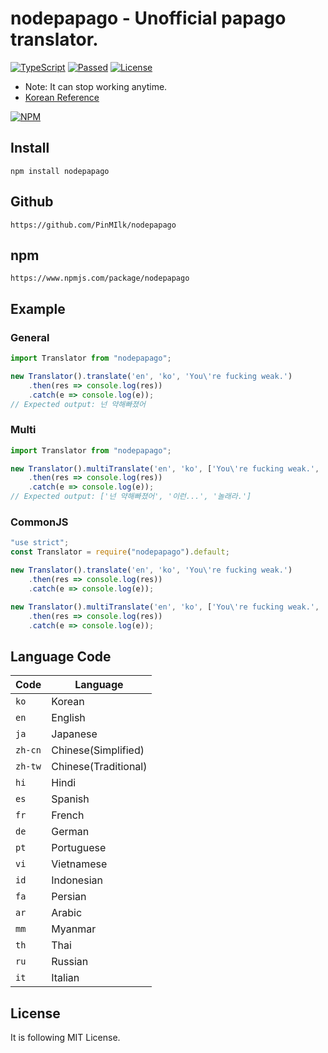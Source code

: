 # nodepapago - Unofficial papago translator.
[![TypeScript](https://img.shields.io/badge/Built%20with-Typescript-informational?logo=typescript)](https://www.typescriptlang.org/)
[![Passed](https://img.shields.io/badge/Build-Passed-success)](#)
[![License](https://img.shields.io/github/license/pinmilk/nodepapago)](#)
- Note: It can stop working anytime.
- [Korean Reference](./README.ko.md)

[![NPM](https://nodei.co/npm/nodepapago.png?downloads=true&downloadRank=true&stars=true)](https://nodei.co/npm/nodepapago/)

## Install
```
npm install nodepapago
```
## Github
`https://github.com/PinMIlk/nodepapago`
## npm
`https://www.npmjs.com/package/nodepapago`
## Example
### General
```typescript
import Translator from "nodepapago";

new Translator().translate('en', 'ko', 'You\'re fucking weak.')
    .then(res => console.log(res))
    .catch(e => console.log(e));
// Expected output: 넌 약해빠졌어
```

### Multi
```typescript
import Translator from "nodepapago";

new Translator().multiTranslate('en', 'ko', ['You\'re fucking weak.', 'Holy...', 'Jesus Christ'])
    .then(res => console.log(res))
    .catch(e => console.log(e));
// Expected output: ['넌 약해빠졌어', '이런...', '놀래라.']
```

### CommonJS
```javascript
"use strict";
const Translator = require("nodepapago").default;

new Translator().translate('en', 'ko', 'You\'re fucking weak.')
    .then(res => console.log(res))
    .catch(e => console.log(e));

new Translator().multiTranslate('en', 'ko', ['You\'re fucking weak.', 'Holy...', 'Jesus Christ'])
    .then(res => console.log(res))
    .catch(e => console.log(e));
```
## Language Code
| Code | Language |
|----|----|
| `ko` | Korean |
| `en` | English |
| `ja` | Japanese |
| `zh-cn` | Chinese(Simplified) |
| `zh-tw` | Chinese(Traditional) |
| `hi` | Hindi |
| `es` | Spanish |
| `fr` | French |
| `de` | German |
| `pt` | Portuguese |
| `vi` | Vietnamese |
| `id` | Indonesian |
| `fa` | Persian |
| `ar` | Arabic |
| `mm` | Myanmar |
| `th` | Thai |
| `ru` | Russian |
| `it` | Italian |
## License
It is following MIT License.